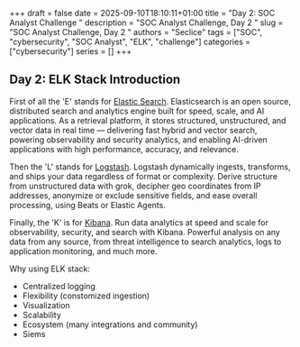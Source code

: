 +++ 
draft = false
date = 2025-09-10T18:10:11+01:00
title = "Day 2: SOC Analyst Challenge "
description = "SOC Analyst Challenge, Day 2 "
slug = "SOC Analyst Challenge, Day 2 "
authors = "Seclice"
tags = ["SOC", "cybersecurity", "SOC Analyst", "ELK", "challenge"]
categories = ["cybersecurity"]
series = []
+++


## Day 2: ELK Stack Introduction

First of all the 'E' stands for [Elastic Search](https://www.elastic.co/elasticsearch). Elasticsearch is an open source, distributed search and analytics engine built for speed, scale, and AI applications. As a retrieval platform, it stores structured, unstructured, and vector data in real time — delivering fast hybrid and vector search, powering observability and security analytics, and enabling AI-driven applications with high performance, accuracy, and relevance.

Then the 'L' stands for [Logstash](https://www.elastic.co/logstash). Logstash dynamically ingests, transforms, and ships your data regardless of format or complexity. Derive structure from unstructured data with grok, decipher geo coordinates from IP addresses, anonymize or exclude sensitive fields, and ease overall processing, using Beats or Elastic Agents.
 
Finally, the 'K' is for [Kibana](https://www.elastic.co/kibana). Run data analytics at speed and scale for observability, security, and search with Kibana. Powerful analysis on any data from any source, from threat intelligence to search analytics, logs to application monitoring, and much more.

Why using ELK stack:

- Centralized logging  
- Flexibility (constomized ingestion)
- Visualization
- Scalability
- Ecosystem (many integrations and community)
- Siems
